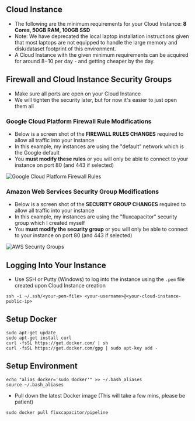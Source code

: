 ## Cloud Instance
* The following are the minimum requirements for your Cloud Instance:
**8 Cores, 50GB RAM, 100GB SSD**
* Note:  We have deprecated the local laptop installation instructions given that most laptops are not equipped to handle the large memory and disk/dataset footprint of this environment.
* A Cloud Instance with the given minimum requirements can be acquired for around $8-$10 per day - and getting cheaper by the day.

## Firewall and Cloud Instance Security Groups
* Make sure all ports are open on your Cloud Instance
* We will tighten the security later, but for now it's easier to just open them all

### Google Cloud Platform Firewall Rule Modifications
* Below is a screen shot of the **FIREWALL RULES CHANGES** required to allow all traffic into your instance
* In this example, my instances are using the "default" network which is the Google default
* You **must modify these rules** or you will only be able to connect to your instance on port 80 (and 443 if selected)

![Google Cloud Platform Firewall Rules](http://advancedspark.com/img/gce-firewall-rules.png)

### Amazon Web Services Security Group Modifications
* Below is a screen shot of the **SECURITY GROUP CHANGES** required to allow all traffic into your instance
* In this example, my instances are using the "fluxcapacitor" security group which I created myself
* You **must modify the security group** or you will only be able to connect to your instance on port 80 (and 443 if selected)

![AWS Security Groups](http://advancedspark.com/img/aws-security-groups.png)

## Logging Into Your Instance 
* Use SSH or Putty (Windows) to log into the instance using the `.pem` file created upon Cloud Instance creation
```
ssh -i ~/.ssh/<your-pem-file> <your-username>@<your-cloud-instance-public-ip>
```

## Setup Docker
```
sudo apt-get update
sudo apt-get install curl
curl -fsSL https://get.docker.com/ | sh
curl -fsSL https://get.docker.com/gpg | sudo apt-key add -
```

## Setup Environment
```
echo "alias docker='sudo docker'" >> ~/.bash_aliases
source ~/.bash_aliases
```

* Pull down the latest Docker image
(This will take a few mins, please be patient)
```
sudo docker pull fluxcapacitor/pipeline
```